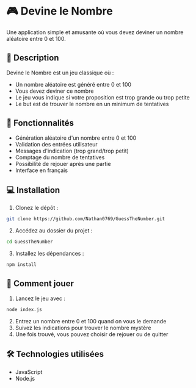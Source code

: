 # 🎮 Devine le Nombre

Une application simple et amusante où vous devez deviner un nombre aléatoire entre 0 et 100.

## 📝 Description

Devine le Nombre est un jeu classique où :

- Un nombre aléatoire est généré entre 0 et 100
- Vous devez deviner ce nombre
- Le jeu vous indique si votre proposition est trop grande ou trop petite
- Le but est de trouver le nombre en un minimum de tentatives

## 🚀 Fonctionnalités

- Génération aléatoire d'un nombre entre 0 et 100
- Validation des entrées utilisateur
- Messages d'indication (trop grand/trop petit)
- Comptage du nombre de tentatives
- Possibilité de rejouer après une partie
- Interface en français

## 💻 Installation

1. Clonez le dépôt :

```bash
git clone https://github.com/Nathan0769/GuessTheNumber.git
```

2. Accédez au dossier du projet :

```bash
cd GuessTheNumber
```

3. Installez les dépendances :

```bash
npm install
```

## 🎯 Comment jouer

1. Lancez le jeu avec :

```bash
node index.js
```

2. Entrez un nombre entre 0 et 100 quand on vous le demande
3. Suivez les indications pour trouver le nombre mystère
4. Une fois trouvé, vous pouvez choisir de rejouer ou de quitter

## 🛠️ Technologies utilisées

- JavaScript
- Node.js
